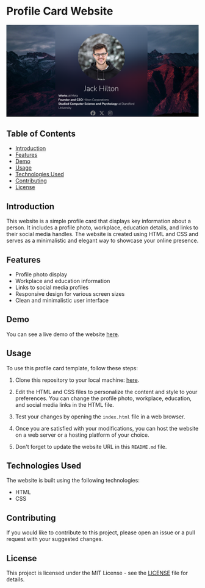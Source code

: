 # Profile Card Website

![Profile Card](https://github.com/eatulrajput/profile-card-1/blob/main/p1.png)

## Table of Contents

- [Introduction](#introduction)
- [Features](#features)
- [Demo](#demo)
- [Usage](#usage)
- [Technologies Used](#technologies-used)
- [Contributing](#contributing)
- [License](#license)

## Introduction

This website is a simple profile card that displays key information about a person. It includes a profile photo, workplace, education details, and links to their social media handles. The website is created using HTML and CSS and serves as a minimalistic and elegant way to showcase your online presence.

## Features

- Profile photo display
- Workplace and education information
- Links to social media profiles
- Responsive design for various screen sizes
- Clean and minimalistic user interface

## Demo

You can see a live demo of the website [here](https://eatulrajput-profile-card-1.netlify.app/).

## Usage

To use this profile card template, follow these steps:

1. Clone this repository to your local machine: [here](https://github.com/eatulrajput/profile-card-1.git).


2. Edit the HTML and CSS files to personalize the content and style to your preferences. You can change the profile photo, workplace, education, and social media links in the HTML file.

3. Test your changes by opening the `index.html` file in a web browser.

4. Once you are satisfied with your modifications, you can host the website on a web server or a hosting platform of your choice.

5. Don't forget to update the website URL in this `README.md` file.

## Technologies Used

The website is built using the following technologies:

- HTML
- CSS

## Contributing

If you would like to contribute to this project, please open an issue or a pull request with your suggested changes.

## License

This project is licensed under the MIT License - see the [LICENSE](LICENSE) file for details.

   
